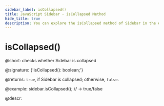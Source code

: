 ```yaml
---
sidebar_label: isCollapsed()
title: JavaScript Sidebar - isCollapsed Method 
hide_title: true
description: You can explore the isCollapsed method of Sidebar in the documentation of the DHTMLX JavaScript UI library. Browse developer guides and API reference, try out code examples and live demos, and download a free 30-day evaluation version of DHTMLX Suite 7.
---
```

 
# isCollapsed()

@short: checks whether Sidebar is collapsed

@signature: {'isCollapsed(): boolean;'}

@returns:
`true`, if Sidebar is collapsed; otherwise, `false`.

@example:
sidebar.isCollapsed(); // -> true/false

@descr:

[comment]: # (@related: sidebar/work_with_sidebar.md#checking-if-sidebar-is-collapsed)
